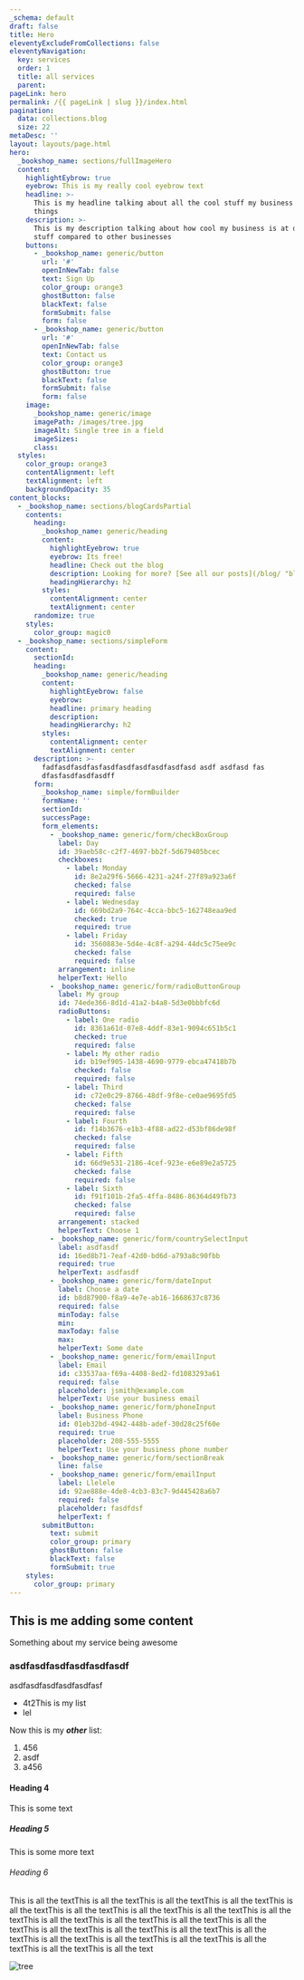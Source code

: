 ```yaml
---
_schema: default
draft: false
title: Hero
eleventyExcludeFromCollections: false
eleventyNavigation:
  key: services
  order: 1
  title: all services
  parent:
pageLink: hero
permalink: /{{ pageLink | slug }}/index.html
pagination:
  data: collections.blog
  size: 22
metaDesc: ''
layout: layouts/page.html
hero:
  _bookshop_name: sections/fullImageHero
  content:
    highlightEybrow: true
    eyebrow: This is my really cool eyebrow text
    headline: >-
      This is my headline talking about all the cool stuff my business does and
      things
    description: >-
      This is my description talking about how cool my business is at doing
      stuff compared to other businesses
    buttons:
      - _bookshop_name: generic/button
        url: '#'
        openInNewTab: false
        text: Sign Up
        color_group: orange3
        ghostButton: false
        blackText: false
        formSubmit: false
        form: false
      - _bookshop_name: generic/button
        url: '#'
        openInNewTab: false
        text: Contact us
        color_group: orange3
        ghostButton: true
        blackText: false
        formSubmit: false
        form: false
    image:
      _bookshop_name: generic/image
      imagePath: /images/tree.jpg
      imageAlt: Single tree in a field
      imageSizes:
      class:
  styles:
    color_group: orange3
    contentAlignment: left
    textAlignment: left
    backgroundOpacity: 35
content_blocks:
  - _bookshop_name: sections/blogCardsPartial
    contents:
      heading:
        _bookshop_name: generic/heading
        content:
          highlightEyebrow: true
          eyebrow: Its free!
          headline: Check out the blog
          description: Looking for more? [See all our posts](/blog/ "blog")
          headingHierarchy: h2
        styles:
          contentAlignment: center
          textAlignment: center
      randomize: true
    styles:
      color_group: magic0
  - _bookshop_name: sections/simpleForm
    content:
      sectionId:
      heading:
        _bookshop_name: generic/heading
        content:
          highlightEyebrow: false
          eyebrow:
          headline: primary heading
          description:
          headingHierarchy: h2
        styles:
          contentAlignment: center
          textAlignment: center
      description: >-
        fadfasdfasdfasfasdfasdfasdfasdfasdfasd asdf asdfasd fas
        dfasfasdfasdfasdff
      form:
        _bookshop_name: simple/formBuilder
        formName: ''
        sectionId:
        successPage:
        form_elements:
          - _bookshop_name: generic/form/checkBoxGroup
            label: Day
            id: 39aeb58c-c2f7-4697-bb2f-5d679405bcec
            checkboxes:
              - label: Monday
                id: 8e2a29f6-5666-4231-a24f-27f89a923a6f
                checked: false
                required: false
              - label: Wednesday
                id: 669bd2a9-764c-4cca-bbc5-162748eaa9ed
                checked: true
                required: true
              - label: Friday
                id: 3560883e-5d4e-4c8f-a294-44dc5c75ee9c
                checked: false
                required: false
            arrangement: inline
            helperText: Hello
          - _bookshop_name: generic/form/radioButtonGroup
            label: My group
            id: 74ede366-8d1d-41a2-b4a8-5d3e0bbbfc6d
            radioButtons:
              - label: One radio
                id: 8361a61d-07e8-4ddf-83e1-9094c651b5c1
                checked: true
                required: false
              - label: My other radio
                id: b19ef905-1438-4690-9779-ebca47418b7b
                checked: false
                required: false
              - label: Third
                id: c72e0c29-8766-48df-9f8e-ce0ae9695fd5
                checked: false
                required: false
              - label: Fourth
                id: f14b3676-e1b3-4f88-ad22-d53bf86de98f
                checked: false
                required: false
              - label: Fifth
                id: 66d9e531-2186-4cef-923e-e6e89e2a5725
                checked: false
                required: false
              - label: Sixth
                id: f91f101b-2fa5-4ffa-8486-86364d49fb73
                checked: false
                required: false
            arrangement: stacked
            helperText: Choose 1
          - _bookshop_name: generic/form/countrySelectInput
            label: asdfasdf
            id: 16ed8b71-7eaf-42d0-bd6d-a793a8c90fbb
            required: true
            helperText: asdfasdf
          - _bookshop_name: generic/form/dateInput
            label: Choose a date
            id: b8d87900-f8a9-4e7e-ab16-1668637c8736
            required: false
            minToday: false
            min:
            maxToday: false
            max:
            helperText: Some date
          - _bookshop_name: generic/form/emailInput
            label: Email
            id: c33537aa-f69a-4408-8ed2-fd1083293a61
            required: false
            placeholder: jsmith@example.com
            helperText: Use your business email
          - _bookshop_name: generic/form/phoneInput
            label: Business Phone
            id: 01eb32bd-4942-448b-adef-30d28c25f60e
            required: true
            placeholder: 208-555-5555
            helperText: Use your business phone number
          - _bookshop_name: generic/form/sectionBreak
            line: false
          - _bookshop_name: generic/form/emailInput
            label: Llelele
            id: 92ae888e-4de8-4cb3-83c7-9d445428a6b7
            required: false
            placeholder: fasdfdsf
            helperText: f
        submitButton:
          text: submit
          color_group: primary
          ghostButton: false
          blackText: false
          formSubmit: true
    styles:
      color_group: primary
---
```

## This is me adding some content

Something about my service being awesome

### asdfasdfasdfasdfasdfasdf

asdfasdfasdfasdfasdfasf

* 4t2This is my list
* lel

Now this is my ***other*** list:

1. 456
2. asdf
3. a456

#### Heading 4

This is some text

##### Heading 5

This is some more text

###### Heading 6

This is all the textThis is all the textThis is all the textThis is all the textThis is all the textThis is all the textThis is all the textThis is all the textThis is all the textThis is all the textThis is all the textThis is all the textThis is all the textThis is all the textThis is all the textThis is all the textThis is all the textThis is all the textThis is all the textThis is all the textThis is all the textThis is all the textThis is all the text

![tree](/images/tree.jpg "tasdfasdf")

&nbsp;
